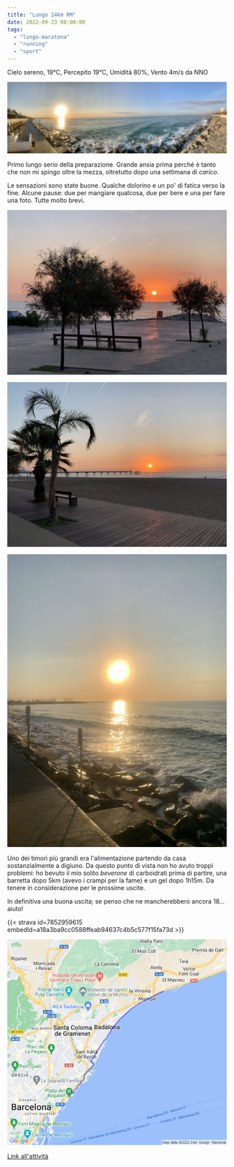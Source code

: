 ```yaml
---
title: "Lungo 24km RM"
date: 2022-09-23 00:00:00
tags: 
  - "lungo-maratona"
  - "running"
  - "sport"
---
```


Cielo sereno, 19°C, Percepito 19°C, Umidità 80%, Vento 4m/s da NNO

![](images/IMG_0353-1024x333.jpeg)

Primo lungo serio della preparazione. Grande ansia prima perché è tanto che non mi spingo oltre la mezza, oltretutto dopo una settimana di _carico_.

Le sensazioni sono state buone. Qualche dolorino e un po' di fatica verso la fine. Alcune pause: due per mangiare qualcosa, due per bere e una per fare una foto. Tutte molto brevi.

[![](images/IMG_0347-1024x768.jpeg)](https://codeandrun.it/?attachment_id=14976)

[![](images/IMG_0352-1024x768.jpeg)](https://codeandrun.it/?attachment_id=14977)

[![](images/IMG_0354-768x1024.jpeg)](https://codeandrun.it/?attachment_id=14975)

Uno dei timori più grandi era l'alimentazione partendo da casa sostanzialmente a digiuno. Da questo punto di vista non ho avuto troppi problemi: ho bevuto il mio solito _beverone_ di carboidrati prima di partire, una barretta dopo 5km (avevo i crampi per la fame) e un gel dopo 1h15m. Da tenere in considerazione per le prossime uscite.

In definitiva una buona uscita; se penso che ne mancherebbero ancora 18... aiuto!

{{< strava id=7852959615 embedId=a18a3ba9cc0588ffeab94637c4b5c577f15fa73d >}}

![](images/20220923-activity-map.png)

[Link all'attività](https://strava.com/activities/7852959615)
